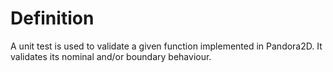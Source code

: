 # Definition

A unit test is used to validate a given function implemented in Pandora2D. It validates its nominal and/or boundary behaviour.
